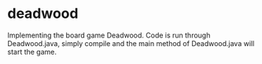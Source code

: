 # deadwood
Implementing the board game Deadwood. Code is run through Deadwood.java, simply compile and the main method of Deadwood.java will start the game.

